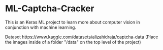 # ML-Captcha-Cracker
This is an Keras ML project to learn more about computer vision in conjunction with machine learning.

Dataset
https://www.kaggle.com/datasets/alizahidraja/captcha-data
(Place the images inside of a folder "/data" on the top level of the project)
